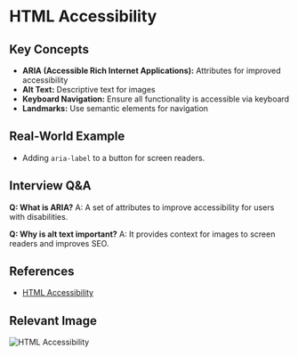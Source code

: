 # HTML Accessibility

## Key Concepts
- **ARIA (Accessible Rich Internet Applications):** Attributes for improved accessibility
- **Alt Text:** Descriptive text for images
- **Keyboard Navigation:** Ensure all functionality is accessible via keyboard
- **Landmarks:** Use semantic elements for navigation

## Real-World Example
- Adding `aria-label` to a button for screen readers.

## Interview Q&A
**Q: What is ARIA?**
A: A set of attributes to improve accessibility for users with disabilities.

**Q: Why is alt text important?**
A: It provides context for images to screen readers and improves SEO.

## References
- [HTML Accessibility](https://developer.mozilla.org/en-US/docs/Web/Accessibility)

## Relevant Image
![HTML Accessibility](https://developer.mozilla.org/en-US/docs/Web/Accessibility/html-accessibility.png)

